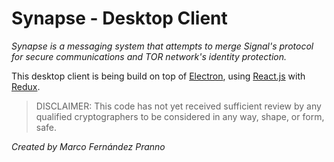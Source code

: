 # Synapse - Desktop Client

*Synapse is a messaging system that attempts to merge Signal's protocol for secure communications and TOR network's identity protection.*

This desktop client is being build on top of [Electron][1], using [React.js][2] with [Redux][3].

> DISCLAIMER: This code has not yet received sufficient review by any qualified cryptographers to be considered in any way, shape, or form, safe.

*Created by Marco Fernández Pranno*

[1]: https://electron.atom.io/
[2]: https://facebook.github.io/react/
[3]: https://github.com/reactjs/redux
